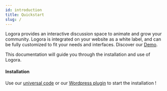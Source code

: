 ```yaml
---
id: introduction
title: Quickstart
slug: /
---
```


Logora provides an interactive discussion space to animate and grow your community. Logora is integrated on your website as a white label, and can be fully customized to fit your needs and interfaces. Discover our [Demo](https://demo.logora.fr).

This documentation will guide you through the installation and use of Logora.

#### Installation

Use our [universal code](installation/javascript-sdk.md) or our [Wordpress plugin](installation/wordpress.md) to start the installation !
